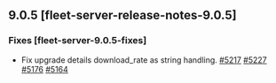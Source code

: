 ## 9.0.5 [fleet-server-release-notes-9.0.5]




### Fixes [fleet-server-9.0.5-fixes]

* Fix upgrade details download_rate as string handling. [#5217](https://github.com/elastic/fleet-server/pull/5217) [#5227](https://github.com/elastic/fleet-server/pull/5227) [#5176](https://github.com/elastic/fleet-server/pull/5176) [#5164](https://github.com/elastic/fleet-server/issues/5164)

